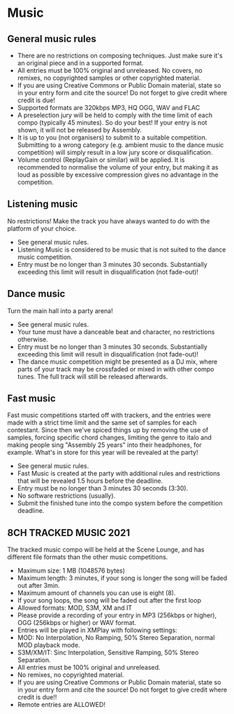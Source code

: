 # Music

## General music rules

- There are no restrictions on composing techniques. Just make sure it's an original piece and in a supported format.
- All entries must be 100% original and unreleased. No covers, no remixes, no copyrighted samples or other copyrighted material.
- If you are using Creative Commons or Public Domain material, state so in your entry form and cite the source! Do not forget to give credit where credit is due!
- Supported formats are 320kbps MP3, HQ OGG, WAV and FLAC
- A preselection jury will be held to comply with the time limit of each compo (typically 45 minutes). So do your best! If your entry is not shown, it will not be released by Assembly.
- It is up to you (not organisers) to submit to a suitable competition. Submitting to a wrong category (e.g. ambient music to the dance music competition) will simply result in a low jury score or disqualification.
- Volume control (ReplayGain or similar) will be applied. It is recommended to normalise the volume of your entry, but making it as loud as possible by excessive compression gives no advantage in the competition.

## Listening music

No restrictions! Make the track you have always wanted to do with the platform of your choice.
- See general music rules.
- Listening Music is considered to be music that is not suited to the dance music competition.
- Entry must be no longer than 3 minutes 30 seconds. Substantially exceeding this limit will result in disqualification (not fade-out)!

## Dance music

Turn the main hall into a party arena!
- See general music rules.
- Your tune must have a danceable beat and character, no restrictions otherwise.
- Entry must be no longer than 3 minutes 30 seconds. Substantially exceeding this limit will result in disqualification (not fade-out)!
- The dance music competition might be presented as a DJ mix, where parts of your track may be crossfaded or mixed in with other compo tunes. The full track will still be released afterwards.

## Fast music

Fast music competitions started off with trackers, and the entries were made with a strict time limit and the same set of samples for each contestant. Since then we've spiced things up by removing the use of samples, forcing specific chord changes, limiting the genre to italo and making people sing "Assembly 25 years" into their headphones, for example. What's in store for this year will be revealed at the party!
- See general music rules.
- Fast Music is created at the party with additional rules and restrictions that will be revealed 1.5 hours before the deadline.
- Entry must be no longer than 3 minutes 30 seconds (3:30).
- No software restrictions (usually).
- Submit the finished tune into the compo system before the competition deadline.

## 8CH TRACKED MUSIC 2021

The tracked music compo will be held at the Scene Lounge, and has different file formats than the other music competitions.
- Maximum size: 1 MB (1048576 bytes)
- Maximum length: 3 minutes, if your song is longer the song will be faded out after 3min.
- Maximum amount of channels you can use is eight (8).
- If your song loops, the song will be faded out after the first loop
- Allowed formats: MOD, S3M, XM and IT
- Please provide a recording of your entry in MP3 (256kbps or higher), OGG (256kbps or higher) or WAV format.
- Entries will be played in XMPlay with following settings:
 - MOD: No Interpolation, No Ramping, 50% Stereo Separation, normal MOD playback mode.
 - S3M/XM/IT: Sinc Interpolation, Sensitive Ramping, 50% Stereo Separation.
- All entries must be 100% original and unreleased.
- No remixes, no copyrighted material.
- If you are using Creative Commons or Public Domain material, state so in your entry form and cite the source! Do not forget to give credit where credit is due!!
- Remote entries are ALLOWED!
